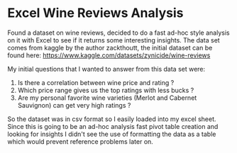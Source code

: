 # Excel Wine Reviews Analysis
Found a dataset on wine reviews, decided to do a fast ad-hoc style analysis on it with Excel to see if it returns some interesting insights.
The data set comes from kaggle by the author zackthoutt, the initial dataset can be found here: https://www.kaggle.com/datasets/zynicide/wine-reviews

My initial questions that I wanted to answer from this data set were:
1) Is there a correlation between wine price and rating ?
2) Which price range gives us the top ratings with less bucks ?
3) Are my personal favorite wine varieties (Merlot and Cabernet Sauvignon) can get very high ratings ?

So the dataset was in csv format so I easily loaded into my excel sheet. Since this is going to be an ad-hoc analysis fast pivot table creation and looking for insights I didn't see the use of formatting the data as a table which would prevent reference problems later on.

